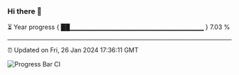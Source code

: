 ### Hi there 👋

⏳ Year progress { ██▁▁▁▁▁▁▁▁▁▁▁▁▁▁▁▁▁▁▁▁▁▁▁▁▁▁▁▁ } 7.03 %

---

⏰ Updated on Fri, 26 Jan 2024 17:36:11 GMT

![Progress Bar CI](https://github.com/IshwaranRudhara/GIT-ACTION/workflows/Progress%20Bar%20CI/badge.svg)
